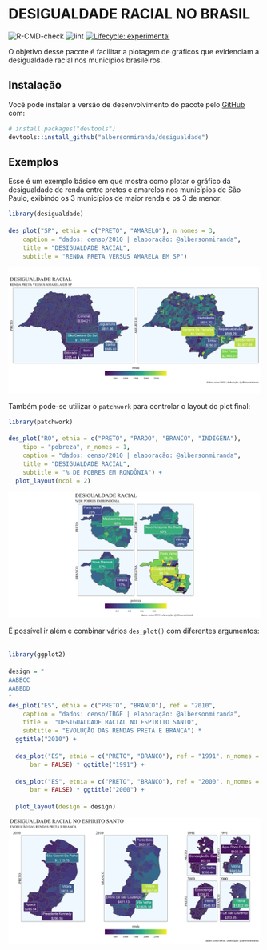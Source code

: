 
<!-- README.md is generated from README.Rmd. Please edit that file -->

# DESIGUALDADE RACIAL NO BRASIL

<!-- badges: start -->

![R-CMD-check](https://github.com/albersonmiranda/desigualdade/workflows/R-CMD-check/badge.svg?branch=master&event=push)
![lint](https://github.com/albersonmiranda/desigualdade/workflows/lint/badge.svg?branch=master&event=push)
[![Lifecycle:
experimental](https://img.shields.io/badge/lifecycle-experimental-orange.svg)](https://www.tidyverse.org/lifecycle/#experimental)
<!-- badges: end -->

O objetivo desse pacote é facilitar a plotagem de gráficos que
evidenciam a desigualdade racial nos municípios brasileiros.

## Instalação

Você pode instalar a versão de desenvolvimento do pacote pelo
[GitHub](https://github.com/) com:

``` r
# install.packages("devtools")
devtools::install_github("albersonmiranda/desigualdade")
```

## Exemplos

Esse é um exemplo básico em que mostra como plotar o gráfico da
desigualdade de renda entre pretos e amarelos nos municípios de São
Paulo, exibindo os 3 municípios de maior renda e os 3 de menor:

``` r
library(desigualdade)

des_plot("SP", etnia = c("PRETO", "AMARELO"), n_nomes = 3,
    caption = "dados: censo/2010 | elaboração: @albersonmiranda",
    title = "DESIGUALDADE RACIAL",
    subtitle = "RENDA PRETA VERSUS AMARELA EM SP")
```

![](man/figures/README-example-1.png)<!-- -->

Também pode-se utilizar o `patchwork` para controlar o layout do plot
final:

``` r
library(patchwork)

des_plot("RO", etnia = c("PRETO", "PARDO", "BRANCO", "INDIGENA"),
    tipo = "pobreza", n_nomes = 1,
    caption = "dados: censo/2010 | elaboração: @albersonmiranda",
    title = "DESIGUALDADE RACIAL",
    subtitle = "% DE POBRES EM RONDÔNIA") +
  plot_layout(ncol = 2)
```

![](man/figures/README-example2-1.png)<!-- -->

É possível ir além e combinar vários `des_plot()` com diferentes
argumentos:

``` r

library(ggplot2)

design = "
AABBCC
AABBDD
"
des_plot("ES", etnia = c("PRETO", "BRANCO"), ref = "2010",
    caption = "dados: censo/IBGE | elaboração: @albersonmiranda",
    title =  "DESIGUALDADE RACIAL NO ESPIRITO SANTO",
    subtitle = "EVOLUÇÃO DAS RENDAS PRETA E BRANCA") *
  ggtitle("2010") +
  
  des_plot("ES", etnia = c("PRETO", "BRANCO"), ref = "1991", n_nomes = 1,
      bar = FALSE) * ggtitle("1991") +
  
  des_plot("ES", etnia = c("PRETO", "BRANCO"), ref = "2000", n_nomes = 1,
      bar = FALSE) * ggtitle("2000") +
  
  plot_layout(design = design)
```

![](man/figures/README-example3-1.png)<!-- -->
